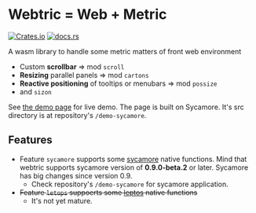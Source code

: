 # Webtric = Web + Metric

[![Crates.io](https://img.shields.io/crates/v/webtric)](https://crates.io/crates/webtric)
[![docs.rs](https://img.shields.io/docsrs/webtric?color=blue&label=docs.rs)](https://docs.rs/webtric)

A wasm library to handle some metric matters of front web environment
* Custom **scrollbar** => mod `scroll`
* **Resizing** parallel panels => mod `cartons`
* **Reactive positioning** of tooltips or menubars => mod `possize`
* and `sizon`

See [the demo page](https://acheul.github.io/webtric) for live demo.
The page is built on Sycamore. It's src directory is at repository's `/demo-sycamore`.

## Features
* Feature `sycamore` supports some [sycamore](https://crates.io/crates/sycamore) native functions.
  Mind that webtric supports sycamore version of **0.9.0-beta.2** or later. Sycamore has big changes since version 0.9.
  * Check repository's `/demo-sycamore` for sycamore application.
* ~~Feature `letops` suppoerts some [leptos](https://crates.io/crates/leptos) native functions~~
  * It's not yet mature.